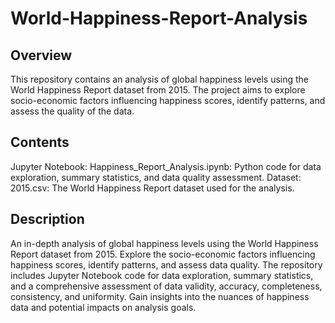 # World-Happiness-Report-Analysis
## Overview
This repository contains an analysis of global happiness levels using the World Happiness Report dataset from 2015. The project aims to explore socio-economic factors influencing happiness scores, identify patterns, and assess the quality of the data.

## Contents
Jupyter Notebook: 
Happiness_Report_Analysis.ipynb: Python code for data exploration, summary statistics, and data quality assessment.
Dataset: 2015.csv: The World Happiness Report dataset used for the analysis.

## Description
An in-depth analysis of global happiness levels using the World Happiness Report dataset from 2015. Explore the socio-economic factors influencing happiness scores, identify patterns, and assess data quality. The repository includes Jupyter Notebook code for data exploration, summary statistics, and a comprehensive assessment of data validity, accuracy, completeness, consistency, and uniformity. Gain insights into the nuances of happiness data and potential impacts on analysis goals.




